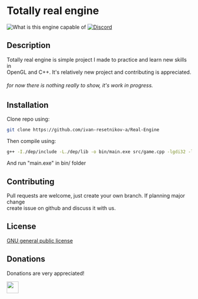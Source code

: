 # Totally real engine

![What is this engine capable of](https://i.stack.imgur.com/4Qvll.gif)
[![Discord](https://img.shields.io/discord/1037294772261490688?label=discord)](https://discord.gg/kAX7UErbA5)

## Description
Totally real engine is simple project I made to practice and learn new skills in\
OpenGL and C++. It's relatively new project and contributing is appreciated.

###### for now there is nothing really to show, it's work in progress.

## Installation

Clone repo using:
```bash
git clone https://github.com/ivan-resetnikov-a/Real-Engine
```

Then compile using:
```bash
g++ -I./dep/include -L./dep/lib -o bin/main.exe src/game.cpp -lgdi32 -lglfw3dll -lopengl32 -lglew32 -static -static-libgcc -static-libstdc++
```
And run "main.exe" in bin/ folder

## Contributing
Pull requests are welcome, just create your own branch. If planning major change\
create issue on github and discuss it with us.

## License
[GNU general public license](https://www.gnu.org/licenses/gpl-3.0.en.html)

## Donations
Donations are very appreciated!

[<img src="https://cdn-icons-png.flaticon.com/512/5968/5968732.png" width="32px">](https://www.patreon.com/user/membership?u=84122364)
